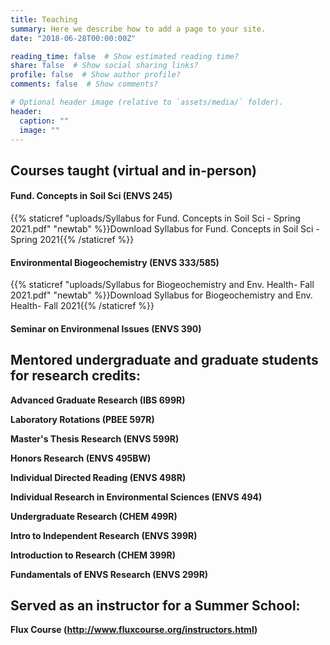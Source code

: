 ```yaml
---
title: Teaching
summary: Here we describe how to add a page to your site.
date: "2018-06-28T00:00:00Z"

reading_time: false  # Show estimated reading time?
share: false  # Show social sharing links?
profile: false  # Show author profile?
comments: false  # Show comments?

# Optional header image (relative to `assets/media/` folder).
header:
  caption: ""
  image: ""
---
```


## Courses taught (virtual and in-person)

#### Fund. Concepts in Soil Sci (ENVS 245) 
{{% staticref "uploads/Syllabus for Fund. Concepts in Soil Sci - Spring 2021.pdf" "newtab" %}}Download Syllabus for Fund. Concepts in Soil Sci - Spring 2021{{% /staticref %}}

#### Environmental Biogeochemistry (ENVS 333/585) 
{{% staticref "uploads/Syllabus for Biogeochemistry and Env. Health- Fall 2021.pdf" "newtab" %}}Download Syllabus for Biogeochemistry and Env. Health- Fall 2021{{% /staticref %}}

#### Seminar on Environmenal Issues (ENVS 390) 

## Mentored undergraduate and graduate students for research credits:

**Advanced Graduate Research (IBS 699R)**

**Laboratory Rotations (PBEE 597R)**

**Master's Thesis Research (ENVS 599R)**

**Honors Research (ENVS 495BW)**

**Individual Directed Reading (ENVS 498R)**

**Individual Research in Environmental Sciences (ENVS 494)**

**Undergraduate Research (CHEM 499R)**

**Intro to Independent Research (ENVS 399R)**

**Introduction to Research (CHEM 399R)**

**Fundamentals of ENVS Research (ENVS 299R)**

## Served as an instructor for a Summer School:

**Flux Course (http://www.fluxcourse.org/instructors.html)**
